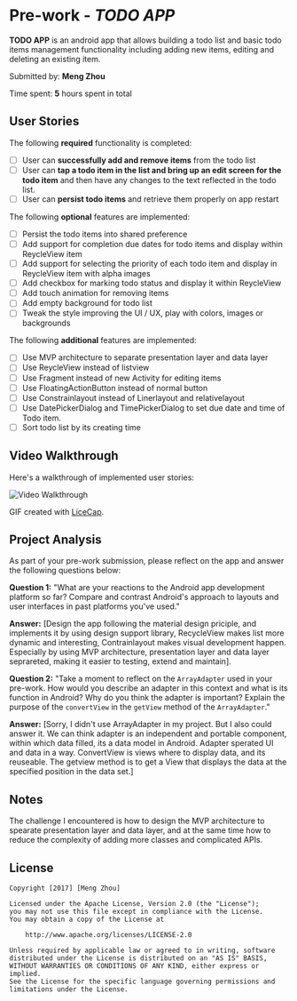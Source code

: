 # Pre-work - *TODO APP*

**TODO APP** is an android app that allows building a todo list and basic todo items management functionality including adding new items, editing and deleting an existing item.

Submitted by: **Meng Zhou**

Time spent: **5** hours spent in total

## User Stories

The following **required** functionality is completed:

* [ ] User can **successfully add and remove items** from the todo list
* [ ] User can **tap a todo item in the list and bring up an edit screen for the todo item** and then have any changes to the text reflected in the todo list.
* [ ] User can **persist todo items** and retrieve them properly on app restart

The following **optional** features are implemented:

* [ ] Persist the todo items into shared preference
* [ ] Add support for completion due dates for todo items and display within ReycleView item
* [ ] Add support for selecting the priority of each todo item and display in ReycleView item with alpha images
* [ ] Add checkbox for marking todo status and display it within ReycleView
* [ ] Add touch animation for removing items
* [ ] Add empty background for todo list
* [ ] Tweak the style improving the UI / UX, play with colors, images or backgrounds

The following **additional** features are implemented:

* [ ] Use MVP architecture to separate presentation layer and data layer
* [ ] Use ReycleView instead of listview
* [ ] Use Fragment instead of new Activity for editing items
* [ ] Use FloatingActionButton instead of normal button
* [ ] Use Constrainlayout instead of Linerlayout and relativelayout
* [ ] Use DatePickerDialog and TimePickerDialog to set due date and time of Todo item. 
* [ ] Sort todo list by its creating time

## Video Walkthrough

Here's a walkthrough of implemented user stories:

<img src='https://github.com/usmeng/Todo-App/tree/master/screenshots/todo-demo.gif' title='Video Walkthrough' width='' alt='Video Walkthrough' />

GIF created with [LiceCap](http://www.cockos.com/licecap/).

## Project Analysis

As part of your pre-work submission, please reflect on the app and answer the following questions below:

**Question 1:** "What are your reactions to the Android app development platform so far? Compare and contrast Android's approach to layouts and user interfaces in past platforms you've used."

**Answer:** [Design the app following the material design priciple, and implements it by using design support library,
RecycleView makes list more dynamic and interesting, Contrainlayout makes visual development happen. Especially by using MVP architecture, presentation layer and data layer seprareted, making it easier to testing, extend and maintain].

**Question 2:** "Take a moment to reflect on the `ArrayAdapter` used in your pre-work. How would you describe an adapter in this context and what is its function in Android? Why do you think the adapter is important? Explain the purpose of the `convertView` in the `getView` method of the `ArrayAdapter`."

**Answer:** [Sorry, I didn't use ArrayAdapter in my project. But I also could answer it. We can think adapter is an independent and portable component, within which data filled, its a data model in Android. Adapter sperated UI and data in a way. ConvertView is views where to display data, and its reuseable. The getview method is to get a View that displays the data at the specified position in the data set.]

## Notes

The challenge I encountered is how to design the MVP architecture to spearate presentation layer and data layer, and at the same time how to reduce the complexity of adding more classes and complicated APIs.

## License

    Copyright [2017] [Meng Zhou]

    Licensed under the Apache License, Version 2.0 (the "License");
    you may not use this file except in compliance with the License.
    You may obtain a copy of the License at

        http://www.apache.org/licenses/LICENSE-2.0

    Unless required by applicable law or agreed to in writing, software
    distributed under the License is distributed on an "AS IS" BASIS,
    WITHOUT WARRANTIES OR CONDITIONS OF ANY KIND, either express or implied.
    See the License for the specific language governing permissions and
    limitations under the License.

